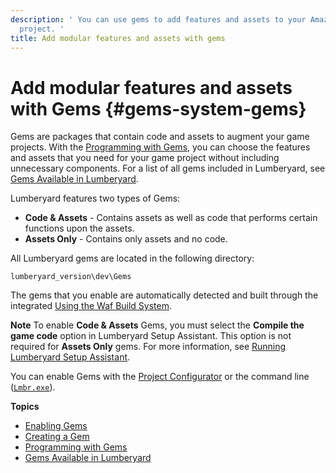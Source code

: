 ```yaml
---
description: ' You can use gems to add features and assets to your Amazon Lumberyard game
  project. '
title: Add modular features and assets with gems
---
```

# Add modular features and assets with Gems {#gems-system-gems}

Gems are packages that contain code and assets to augment your game projects\. With the [Programming with Gems](/docs/userguide/gems/_index.md), you can choose the features and assets that you need for your game project without including unnecessary components\. For a list of all gems included in Lumberyard, see [Gems Available in Lumberyard](/docs/user-guide/features/gems/list.md)\.

Lumberyard features two types of Gems:
+ **Code & Assets** - Contains assets as well as code that performs certain functions upon the assets\.
+ **Assets Only** - Contains only assets and no code\.

All Lumberyard gems are located in the following directory:

`lumberyard_version\dev\Gems`

The gems that you enable are automatically detected and built through the integrated [Using the Waf Build System](/docs/userguide/waf/intro.md)\.

**Note**
To enable **Code & Assets** Gems, you must select the **Compile the game code** option in Lumberyard Setup Assistant\. This option is not required for **Assets Only** gems\. For more information, see [Running Lumberyard Setup Assistant](/docs/userguide/lumberyard-launcher-using.md)\.

You can enable Gems with the [Project Configurator](/docs/userguide/configurator/projects.md) or the command line \([`Lmbr.exe`](/docs/userguide/lmbr-exe.md)\)\.

**Topics**
+ [Enabling Gems](/docs/userguide/gems/using-project-configurator.md)
+ [Creating a Gem](/docs/user-guide/features/gems/development/creating/intro.md)
+ [Programming with Gems](/docs/userguide/gems/_index.md)
+ [Gems Available in Lumberyard](/docs/user-guide/features/gems/list.md)